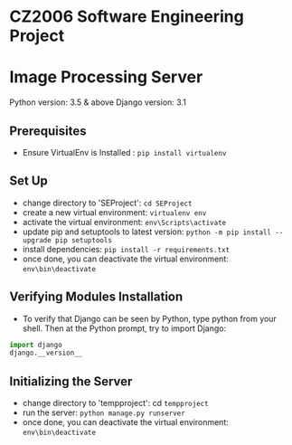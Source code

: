 # CZ2006 Software Engineering Project

# Image Processing Server 
Python version: 3.5 & above
Django version: 3.1

## Prerequisites
- Ensure VirtualEnv is Installed : `pip install virtualenv`

## Set Up
- change directory to 'SEProject': `cd SEProject`
- create a new virtual environment: `virtualenv env`
- activate the virtual environment: `env\Scripts\activate`
- update pip and setuptools to latest version: `python -m pip install --upgrade pip setuptools`
- install dependencies: `pip install -r requirements.txt`
- once done, you can deactivate the virtual environment: `env\bin\deactivate`

## Verifying Modules Installation
- To verify that Django can be seen by Python, type python from your shell. Then at the Python prompt, try to import Django:
```python
import django
django.__version__
```

## Initializing the Server
- change directory to 'tempproject': cd `tempproject`
- run the server: `python manage.py runserver`
- once done, you can deactivate the virtual environment: `env\bin\deactivate`
